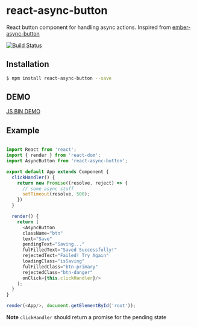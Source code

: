 # react-async-button

React button component for handling async actions. Inspired from [ember-async-button](https://github.com/DockYard/ember-async-button)

[![Build Status](https://travis-ci.org/selvagsz/react-async-button.svg?branch=master)](https://travis-ci.org/selvagsz/react-async-button)

## Installation

```bash
$ npm install react-async-button --save
```

## DEMO

[JS BIN DEMO](https://jsbin.com/hugigok/18/edit?js,output)

## Example

```js

import React from 'react';
import { render } from 'react-dom';
import AsyncButton from 'react-async-button';

export default App extends Component {
  clickHandler() {
    return new Promise((resolve, reject) => {
      // some async stuff
      setTimeout(resolve, 500);
    })
  }

  render() {
    return (
      <AsyncButton
      className="btn"
      text="Save"
      pendingText="Saving..."
      fulFilledText="Saved Successfully!"
      rejectedText="Failed! Try Again"
      loadingClass="isSaving"
      fulFilledClass="btn-primary"
      rejectedClass="btn-danger"
      onClick={this.clickHandler}/>
    );
  }
}

render(<App/>, document.getElementById('root'));

```

**Note** `clickHandler` should return a promise for the pending state
